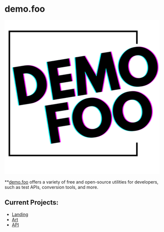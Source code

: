 # demo.foo

![logo](/art/demo_foo_logo.png)


**[demo.foo](https://demo.foo) offers a variety of free and open-source utilities for developers, such as test APIs, conversion tools, and more.

## Current Projects:

- [Landing](https://demo.foo)
- [Art](/art)
- [API](https://github.com/UlisesGascon/simple-api)
